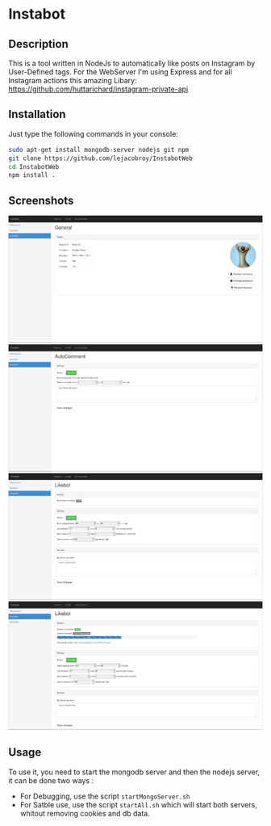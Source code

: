# Instabot


## Description

This is a tool written in NodeJs to automatically like posts on Instagram by User-Defined tags.
For the WebServer I'm using Express and for all Instagram actions this amazing Libary:
https://github.com/huttarichard/instagram-private-api

## Installation

Just type the following commands in your console:

```bash
sudo apt-get install mongodb-server nodejs git npm
git clone https://github.com/lejacobroy/InstabotWeb
cd InstabotWeb
npm install .
```
## Screenshots
![Example1](screenshots/example1.png)
![Example2](screenshots/example2.png)
![Example3](screenshots/example3.png)
![Example4](screenshots/example4.png)

## Usage

To use it, you need to start the mongodb server and then the nodejs server, it can be done two ways :

- For Debugging, use the script `startMongoServer.sh`
- For Satble use, use the script `startAll.sh` which will start both servers, whitout removing cookies and db data.